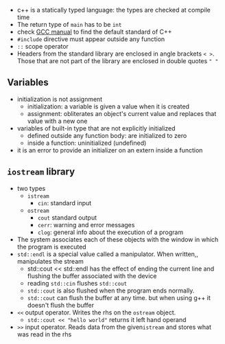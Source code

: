  - c++ is a statically typed language: the types are checked at compile time
 - The return type of `main` has to be `int`
 - check [GCC manual](https://gcc.gnu.org/onlinedocs/) to find the default standard of C++
 - `#include` directive must appear outside any function
 - `::` scope operator
 - Headers from the standard library are enclosed in angle brackets `< >`. Those that are not part of the library are enclosed in double quotes `" "`


## Variables
 - initialization is not assignment
   - initialization: a variable is given a value when it is created
   - assignment: obliterates an object's current value and replaces that value with a new one
 - variables of built-in type that are not explicitly initialized
   - defined outside any function body: are initialized to zero
   - inside a function: uninitialized (undefined)
 - it is an error to provide an initializer on an extern inside a function

## `iostream` library

 - two types
   - `istream`
     - `cin`: standard input
   - `ostream`
     - `cout` standard output
     - `cerr`: warning and error messages
     - `clog`: general info about the execution of a program
 - The system associates each of these objects with the window in which the program is executed
 - `std::endl` is a special value called a manipulator. When written,, manipulates the stream
   - std::cout << std::endl has the effect of ending the current line and flushing the buffer associated with the device
   - reading `std::cin` flushes `std::cout`
   - `std::cout` is also flushed when the program ends normally. 
   - `std::cout` can flush the buffer at any time. but when using g++ it doesn't flush the buffer
 - `<<` output operator. Writes the rhs on the `ostream` object.
   - `std::cout << "hello world"` returns it left hand operand
 - `>>` input operator. Reads data from the given`istream` and stores what was read in the rhs